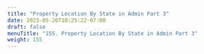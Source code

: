 ```yaml
---
title: "Property Location By State in Admin Part 3"
date: 2023-05-26T10:25:22-07:00
draft: false
menuTitle: "155. Property Location By State in Admin Part 3"
weight: 155
---
```


